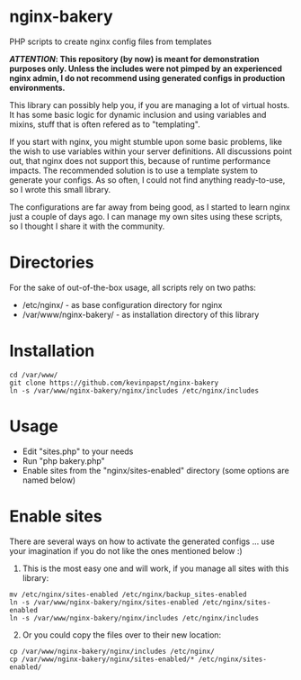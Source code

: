 nginx-bakery
============

PHP scripts to create nginx config files from templates

**_ATTENTION_: This repository (by now) is meant for demonstration purposes only. Unless the includes were not pimped by an experienced nginx admin, I do not recommend using generated configs in production environments.**

This library can possibly help you, if you are managing a lot of virtual hosts.
It has some basic logic for dynamic inclusion and using variables and mixins, stuff that is often refered as to "templating".

If you start with nginx, you might stumble upon some basic problems, like the wish to use variables within your server definitions.
All discussions point out, that nginx does not support this, because of runtime performance impacts.
The recommended solution is to use a template system to generate your configs. As so often, I could not find anything ready-to-use, so I wrote this small library.

The configurations are far away from being good, as I started to learn nginx just a couple of days ago.
I can manage my own sites using these scripts, so I thought I share it with the community.

Directories
===========
For the sake of out-of-the-box usage, all scripts rely on two paths:

- /etc/nginx/             - as base configuration directory for nginx
- /var/www/nginx-bakery/  - as installation directory of this library

Installation
============

 ```
cd /var/www/
git clone https://github.com/kevinpapst/nginx-bakery
ln -s /var/www/nginx-bakery/nginx/includes /etc/nginx/includes
 ```
 
Usage
=====

- Edit "sites.php" to your needs
- Run "php bakery.php"
- Enable sites from the "nginx/sites-enabled" directory (some options are named below)

Enable sites
============
There are several ways on how to activate the generated configs ... use your imagination if you do not like the ones mentioned below :)

1. This is the most easy one and will work, if you manage all sites with this library:
```
mv /etc/nginx/sites-enabled /etc/nginx/backup_sites-enabled
ln -s /var/www/nginx-bakery/nginx/sites-enabled /etc/nginx/sites-enabled
ln -s /var/www/nginx-bakery/nginx/includes /etc/nginx/includes
```

2. Or you could copy the files over to their new location:
```
cp /var/www/nginx-bakery/nginx/includes /etc/nginx/
cp /var/www/nginx-bakery/nginx/sites-enabled/* /etc/nginx/sites-enabled/
```
